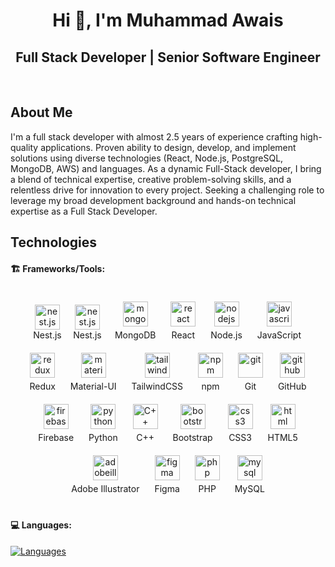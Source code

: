 <h1 align="center">Hi 👋, I'm Muhammad Awais</h1>

<div align="center">

## Full Stack Developer | Senior Software Engineer

</div>

<br/>

## About Me

<p>
   I'm a full stack developer with almost 2.5 years of experience crafting high-quality applications. Proven ability to design, develop, and implement solutions using diverse technologies (React, Node.js, PostgreSQL, MongoDB, AWS) and languages.
   As a dynamic Full-Stack developer, I bring a blend of technical expertise, creative problem-solving skills, and a relentless drive for innovation to every project.
   Seeking a challenging role to leverage my broad development background and hands-on technical expertise as a Full Stack Developer.
</p>

## Technologies

#### 🏗️ Frameworks/Tools:

<p align="left">
  <span style="display: inline-block; text-align: center; margin: 10px;">
    <span style="display: inline-block; text-align: center; width: 60px;">
    <img src="https://img.icons8.com/color/480/000000/nestjs.png" alt="nest.js" width="40" height="40" />
    <span style="display: block;">Nest.js</span>
  </span>
  <span style="display: inline-block; text-align: center; width: 60px;">
    <img src="https://img.icons8.com/color/480/000000/nestjs.png" alt="nest.js" width="40" height="40" />
    <span style="display: block;">Nest.js</span>
  </span>
  <span style="display: inline-block; text-align: center; margin: 10px;">
    <img src="https://img.icons8.com/color/480/000000/mongodb.png" alt="mongodb" width="40" height="40" />
    <span style="display: block; margin-top: 5px;">MongoDB</span>
  </span>
  <span style="display: inline-block; text-align: center; margin: 10px;">
    <img src="https://img.icons8.com/color/480/000000/react-native.png" alt="react" width="40" height="40" />
    <span style="display: block; margin-top: 5px;">React</span>
  </span>
  <span style="display: inline-block; text-align: center; margin: 10px;">
    <img src="https://img.icons8.com/color/480/000000/nodejs.png" alt="nodejs" width="40" height="40" />
    <span style="display: block; margin-top: 5px;">Node.js</span>
  </span>
  <span style="display: inline-block; text-align: center; margin: 10px;">
    <img src="https://img.icons8.com/color/480/000000/javascript--v1.png" alt="javascript" width="40" height="40" />
    <span style="display: block; margin-top: 5px;">JavaScript</span>
  </span>
  <span style="display: inline-block; text-align: center; margin: 10px;">
    <img src="https://img.icons8.com/color/480/000000/redux.png" alt="redux" width="40" height="40" />
    <span style="display: block; margin-top: 5px;">Redux</span>
  </span>
  <span style="display: inline-block; text-align: center; margin: 10px;">
    <img src="https://img.icons8.com/color/480/000000/material-ui.png" alt="material-ui" width="40" height="40" />
    <span style="display: block; margin-top: 5px;">Material-UI</span>
  </span>
  <span style="display: inline-block; text-align: center; margin: 10px;">
    <img src="https://img.icons8.com/color/480/000000/tailwindcss.png" alt="tailwindcss" width="40" height="40" />
    <span style="display: block; margin-top: 5px;">TailwindCSS</span>
  </span>
  <span style="display: inline-block; text-align: center; margin: 10px;">
    <img src="https://img.icons8.com/color/480/000000/npm.png" alt="npm" width="40" height="40" />
    <span style="display: block; margin-top: 5px;">npm</span>
  </span>
  <span style="display: inline-block; text-align: center; margin: 10px;">
    <img src="https://img.icons8.com/color/480/000000/git.png" alt="git" width="40" height="40" />
    <span style="display: block; margin-top: 5px;">Git</span>
  </span>
  <span style="display: inline-block; text-align: center; margin: 10px;">
    <img src="https://img.icons8.com/material-outlined/384/000000/github.png" alt="github" width="40" height="40" />
    <span style="display: block; margin-top: 5px;">GitHub</span>
  </span>
  <span style="display: inline-block; text-align: center; margin: 10px;">
    <img src="https://img.icons8.com/color/480/000000/firebase.png" alt="firebase" width="40" height="40" />
    <span style="display: block; margin-top: 5px;">Firebase</span>
  </span>
  <span style="display: inline-block; text-align: center; margin: 10px;">
    <img src="https://img.icons8.com/fluency/240/000000/python.png" alt="python" width="40" height="40" />
    <span style="display: block; margin-top: 5px;">Python</span>
  </span>
  <span style="display: inline-block; text-align: center; margin: 10px;">
    <img src="https://img.icons8.com/color/480/000000/c-plus-plus-logo.png" alt="C++" width="40" height="40" />
    <span style="display: block; margin-top: 5px;">C++</span>
  </span>
  <span style="display: inline-block; text-align: center; margin: 10px;">
    <img src="https://img.icons8.com/color/480/000000/bootstrap.png" alt="bootstrap" width="40" height="40" />
    <span style="display: block; margin-top: 5px;">Bootstrap</span>
  </span>
  <span style="display: inline-block; text-align: center; margin: 10px;">
    <img src="https://img.icons8.com/color/480/000000/css3.png" alt="css3" width="40" height="40" />
    <span style="display: block; margin-top: 5px;">CSS3</span>
  </span>
  <span style="display: inline-block; text-align: center; margin: 10px;">
    <img src="https://img.icons8.com/color/480/000000/html-5--v2.png" alt="html" width="40" height="40" />
    <span style="display: block; margin-top: 5px;">HTML5</span>
  </span>
  <span style="display: inline-block; text-align: center; margin: 10px;">
    <img src="https://img.icons8.com/color/480/000000/adobe-illustrator--v1.png" alt="adobeillustrator" width="40" height="40" />
    <span style="display: block; margin-top: 5px;">Adobe Illustrator</span>
  </span>
  <span style="display: inline-block; text-align: center; margin: 10px;">
    <img src="https://img.icons8.com/color/480/000000/figma--v1.png" alt="figma" width="40" height="40" />
    <span style="display: block; margin-top: 5px;">Figma</span>
  </span>
  <span style="display: inline-block; text-align: center; margin: 10px;">
    <img src="https://img.icons8.com/dusk/480/000000/php-logo.png" alt="php" width="40" height="40" />
    <span style="display: block; margin-top: 5px;">PHP</span>
  </span>
  <span style="display: inline-block; text-align: center; margin: 10px;">
    <img src="https://img.icons8.com/fluency/480/000000/mysql-logo.png" alt="mysql" width="40" height="40" />
    <span style="display: block; margin-top: 5px;">MySQL</span>
  </span>
</p>

#### 💻 Languages:

[![Languages](https://skillicons.dev/icons?i=js,ts,html,css,scss)](#)
